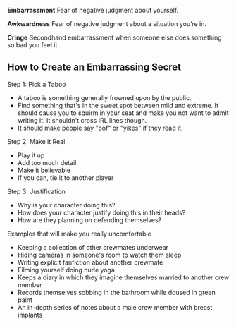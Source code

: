 **Embarrassment**
Fear of negative judgment about yourself.

**Awkwardness**
Fear of negative judgment about a situation you’re in.

**Cringe**
Secondhand embarrassment when someone else does something so bad you feel it.

## How to Create an Embarrassing Secret
Step 1: Pick a Taboo
- A taboo is something generally frowned upon by the public.
- Find something that's in the sweet spot between mild and extreme. It should cause you to squirm in your seat and make you not want to admit writing it. It shouldn't cross IRL lines though.
- It should make people say "oof" or "yikes" if they read it.

Step 2: Make it Real
- Play it up
- Add too much detail
- Make it believable
- If you can, tie it to another player

Step 3: Justification
- Why is your character doing this?
- How does your character justify doing this in their heads?
- How are they planning on defending themselves?

Examples that will make you really uncomfortable
- Keeping a collection of other crewmates underwear
- Hiding cameras in someone's room to watch them sleep
- Writing explicit fanfiction about another crewmate
- Filming yourself doing nude yoga
- Keeps a diary in which they imagine themselves married to another crew member
- Records themselves sobbing in the bathroom while doused in green paint
- An in-depth series of notes about a male crew member with breast implants
